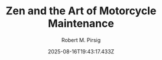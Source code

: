 ---
title: "Zen and the Art of Motorcycle Maintenance"
date: "2025-08-16T19:43:17.433Z"
author: "Robert M. Pirsig"
read_year: "NO"
recommendation: '4'
url: /bookshelf/zen-and-the-art-of-motorcycle-maintenance
---